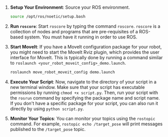 1. **Setup Your Environment**: Source your ROS environment.

    ```bash
    source /opt/ros/noetic/setup.bash
    ```

2. **Run `roscore`**: Start `roscore` by typing the command `roscore`. `roscore` is a collection of nodes and programs that are pre-requisites of a ROS-based system. You must have it running in order to use ROS.

3. **Start MoveIt**: If you have a MoveIt configuration package for your robot, you might need to start the MoveIt Rviz plugin, which provides the user interface for MoveIt. This is typically done by running a command similar to `roslaunch <your_robot_moveit_config>_demo.launch`.

    ```bash
    roslaunch move_robot_moveit_config demo.launch
    ```

4. **Execute Your Script**: Now, navigate to the directory of your script in a new terminal window. Make sure that your script has executable permissions by running `chmod +x script.py`. Then, run your script with the `rosrun` command by specifying the package name and script name. If you don't have a specific package for your script, you can also run it directly by using `python script.py`.

5. **Monitor Your Topics**: You can monitor your topics using the `rostopic` command. For example, `rostopic echo /target_pose` will print messages published to the `/target_pose` topic.
